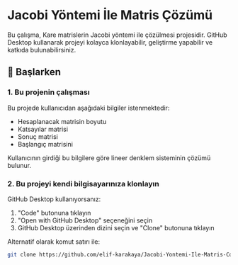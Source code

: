 # Jacobi Yöntemi İle Matris Çözümü

Bu çalışma, Kare matrislerin Jacobi yöntemi ile çözülmesi projesidir. GitHub Desktop kullanarak projeyi kolayca klonlayabilir, geliştirme yapabilir ve katkıda bulunabilirsiniz.

## 🚀 Başlarken

### 1. Bu projenin çalışması

Bu projede kullanıcıdan aşağıdaki bilgiler istenmektedir:

* Hesaplanacak matrisin boyutu
* Katsayılar matrisi
* Sonuç matrisi
* Başlangıç matrisini

Kullanıcının girdiği bu bilgilere göre lineer denklem sisteminin çözümü bulunur.

### 2. Bu projeyi kendi bilgisayarınıza klonlayın

GitHub Desktop kullanıyorsanız:

1. "Code" butonuna tıklayın
2. "Open with GitHub Desktop" seçeneğini seçin
3. GitHub Desktop üzerinden dizini seçin ve "Clone" butonuna tıklayın

Alternatif olarak komut satırı ile:

```bash
git clone https://github.com/elif-karakaya/Jacobi-Yontemi-Ile-Matris-Cozumu.git

